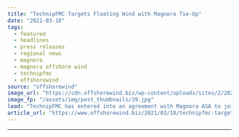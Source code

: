 ```yaml
---
title: "TechnipFMC Targets Floating Wind with Magnora Tie-Up"
date: "2021-03-18"
tags: 
  - featured
  - headlines
  - press releases
  - regional news
  - magnora
  - magnora offshore wind
  - technipfmc
  - offshorewind
source: "offshorewind"
image_url: "https://cdn.offshorewind.biz/wp-content/uploads/sites/2/2021/03/18091015/TechnipFMC-Targets-Floating-Wind-with-New-Joint-Venture.jpg"
image_fp: "/assets/img/post_thumbnails/39.jpg"
lead: "TechnipFMC has entered into an agreement with Magnora ASA to jointly pursue floating offshore"
article_url: "https://www.offshorewind.biz/2021/03/18/technipfmc-targets-floating-wind-with-magnora-tie-up/"
---
```


---
